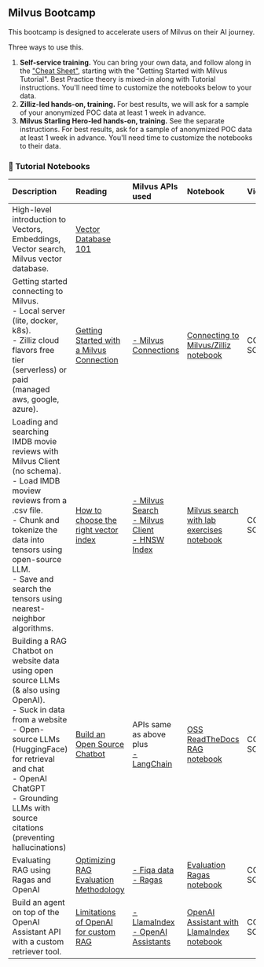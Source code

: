 ## Milvus Bootcamp

This bootcamp is designed to accelerate users of Milvus on their AI journey.

Three ways to use this.
1. **Self-service training.** You can bring your own data, and follow along in the ["Cheat Sheet"](MilvusCheatSheet.md), starting with the "Getting Started with Milvus Tutorial". Best Practice theory is mixed-in along with Tutorial instructions.  You'll need time to customize the notebooks below to your data.
2. **Zilliz-led hands-on, training.**  For best results, we will ask for a sample of your anonymized POC data at least 1 week in advance.
3. **Milvus Starling Hero-led hands-on, training.** See the separate instructions. For best results, ask for a sample of anonymized POC data at least 1 week in advance. You'll need time to customize the notebooks to their data.


### 📖 Tutorial Notebooks

| Description | Reading | Milvus APIs used | Notebook | Video
|:--------------------------------------------------------------|:-------|:-------|:-------|:-------|
| High-level introduction to Vectors, Embeddings, Vector search, Milvus vector database. | [Vector Database 101](https://zilliz.com/learn/what-is-vector-database)  |  |  | 
| Getting started connecting to Milvus. <br>- Local server (lite, docker, k8s). <br>- Zilliz cloud flavors free tier (serverless) or paid (managed aws, google, azure). | [Getting Started with a Milvus Connection](https://zilliz.com/blog/getting-started-with-a-milvus-connection) | [- Milvus Connections](https://milvus.io/docs/manage_connection.md) | [Connecting to Milvus/Zilliz notebook](milvus_connect.ipynb) | COMING SOON! |
| Loading and searching IMDB movie reviews with Milvus Client (no schema). <br>- Load IMDB moview reviews from a .csv file. <br>- Chunk and tokenize the data into tensors using open-source LLM. <br>- Save and search the tensors using nearest-neighbor algorithms. | [How to choose the right vector index](https://zilliz.com/learn/choosing-right-vector-index-for-your-project)| [- Milvus Search](https://milvus.io/api-reference/pymilvus/v2.3.x/Collection/search().md) <br>[- Milvus Client](https://pymilvus.readthedocs.io/en/latest/_modules/milvus/client/stub.html) <br> [- HNSW Index](https://milvus.io/docs/v2.0.x/index.md) | [Milvus search with lab exercises notebook](Retrieval/imdb_milvus_client.ipynb) | COMING SOON! |
| Building a RAG Chatbot on website data using open source LLMs (& also using OpenAI).  <br>- Suck in data from a website <br>- Open-source LLMs (HuggingFace) for retrieval and chat<br>- OpenAI ChatGPT <br>- Grounding LLMs with source citations (preventing hallucinations) | [Build an Open Source Chatbot](https://zilliz.com/blog/building-open-source-chatbot-using-milvus-and-langchain-in-5-minutes)| APIs same as above plus <br> [- LangChain](https://milvus.io/docs/integrate_with_langchain.md) | [OSS ReadTheDocs RAG notebook](RAG/readthedocs_zilliz_langchain.ipynb) | COMING SOON! |
| Evaluating RAG using Ragas and OpenAI | [Optimizing RAG Evaluation Methodology](https://zilliz.com/blog/how-to-evaluate-retrieval-augmented-generation-rag-applications)| [- Fiqa data](https://github.com/explodinggradients/ragas/blob/main/experiments/baselines/fiqa/dataset-exploration-and-baseline.ipynb) <br>[- Ragas](https://github.com/explodinggradients/ragas) | [Evaluation Ragas notebook](https://github.com/milvus-io/bootcamp/blob/master/evaluation/evaluate_fiqa_customized_RAG.ipynb) | COMING SOON! |
| Build an agent on top of the OpenAI Assistant API with a custom retriever tool. | [Limitations of OpenAI for custom RAG](https://zilliz.com/blog/customizing-openai-built-in-retrieval-using-milvus-vector-database)| [- LlamaIndex](https://milvus.io/docs/integrate_with_llama.md) <br>[- OpenAI Assistants](https://platform.openai.com/docs/assistants/overview)| [OpenAI Assistant with LlamaIndex notebook](OpenAIAssistants/milvus_agent_llamaindex.ipynb) | COMING SOON! |